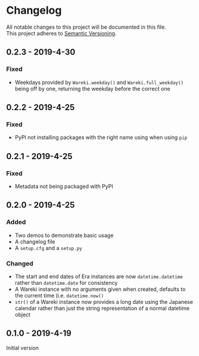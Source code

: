 # Changelog
All notable changes to this project will be documented in this file.<br />
This project adheres to [Semantic Versioning](https://semver.org/spec/v2.0.0.html).

## 0.2.3 - 2019-4-30
### Fixed
- Weekdays provided by `Wareki.weekday()` and `Wareki.full_weekday()` being off by one,
returning the weekday before the correct one
## 0.2.2 - 2019-4-25
### Fixed
- PyPI not installing packages with the right name using when using `pip`
## 0.2.1 - 2019-4-25
### Fixed
- Metadata not being packaged with PyPI
## 0.2.0 - 2019-4-25
### Added
- Two demos to demonstrate basic usage
- A changelog file
- A `setup.cfg` and a `setup.py`
### Changed
- The start and end dates of Era instances are now `datetime.datetime` 
rather than `datetime.date` for consistency
- A Wareki instance with no arguments given when created, defaults 
to the current time (i.e. `datetime.now()`
- `str()` of a Wareki instance now provides a long date using the 
Japanese calendar rather than just the string representation of a 
normal datetime object
## 0.1.0 - 2019-4-19
Initial version